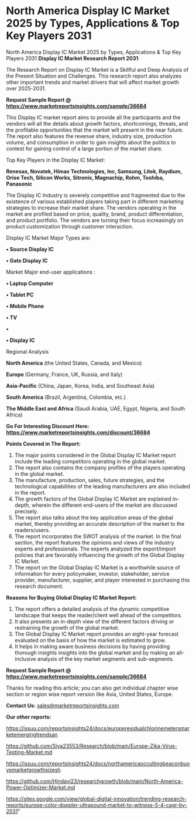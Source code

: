 # North America Display IC Market 2025 by Types, Applications & Top Key Players 2031
North America Display IC Market 2025 by Types, Applications & Top Key Players 2031
<strong>Display IC Market Research Report 2031</strong>

The Research Report on Display IC Market is a Skillful and Deep Analysis of the Present Situation and Challenges. This research report also analyzes other important trends and market drivers that will affect market growth over 2025-2031.

<strong>Request Sample Report @ <a href=https://www.marketreportsinsights.com/sample/36684>https://www.marketreportsinsights.com/sample/36684</a></strong>

This Display IC market report aims to provide all the participants and the vendors will all the details about growth factors, shortcomings, threats, and the profitable opportunities that the market will present in the near future. The report also features the revenue share, industry size, production volume, and consumption in order to gain insights about the politics to contest for gaining control of a large portion of the market share.

Top Key Players in the Display IC Market:

<strong>Renesas, Novatek, Himax Technologies, Inc, Samsung, Litek, Raydium, Orise Tech, Silicon Works, Sitronix, Magnachip, Rohm, Toshiba, Panasonic</strong>

The Display IC Industry is severely competitive and fragmented due to the existence of various established players taking part in different marketing strategies to increase their market share. The vendors operating in the market are profiled based on price, quality, brand, product differentiation, and product portfolio. The vendors are turning their focus increasingly on product customization through customer interaction.

Display IC Market Major Types are:

<strong>•  Source Display IC

•  Gate Display IC</strong>

Market Major end-user applications :

<strong>•  Laptop Computer

•  Tablet PC

•  Mobile Phone

•  TV

•  

•  Display IC</strong>

Regional Analysis

</u><strong><b>North America</b></strong> (the United States, Canada, and Mexico)

<strong><b>Europe </b></strong>(Germany, France, UK, Russia, and Italy)

<strong><b>Asia-Pacific</b></strong> (China, Japan, Korea, India, and Southeast Asia)

<strong><b>South America</b></strong> (Brazil, Argentina, Colombia, etc.)

<strong><b>The Middle East and Africa</b></strong> (Saudi Arabia, UAE, Egypt, Nigeria, and South Africa)

<strong>Go For Interesting Discount Here: <a href=https://www.marketreportsinsights.com/discount/36684>https://www.marketreportsinsights.com/discount/36684</a></strong>

<strong>Points Covered in The Report:</strong>
<ol>
  <li>The major points considered in the Global Display IC Market report include the leading competitors operating in the global market.</li>
  <li>The report also contains the company profiles of the players operating in the global market.</li>
  <li>The manufacture, production, sales, future strategies, and the technological capabilities of the leading manufacturers are also included in the report.</li>
  <li>The growth factors of the Global Display IC Market are explained in-depth, wherein the different end-users of the market are discussed precisely.</li>
  <li>The report also talks about the key application areas of the global market, thereby providing an accurate description of the market to the readers/users.</li>
  <li>The report incorporates the SWOT analysis of the market. In the final section, the report features the opinions and views of the industry experts and professionals. The experts analyzed the export/import policies that are favorably influencing the growth of the Global Display IC Market.</li>
  <li>The report on the Global Display IC Market is a worthwhile source of information for every policymaker, investor, stakeholder, service provider, manufacturer, supplier, and player interested in purchasing this research document.</li>
</ol>
<strong>Reasons for Buying Global Display IC Market Report:</strong>

<ol>
  <li>The report offers a detailed analysis of the dynamic competitive landscape that keeps the reader/client well ahead of the competitors.</li>
  <li>It also presents an in-depth view of the different factors driving or restraining the growth of the global market.</li>
  <li>The Global Display IC Market report provides an eight-year forecast evaluated on the basis of how the market is estimated to grow.</li>
  <li>It helps in making aware business decisions by having providing thorough insights insights into the global market and by making an all-inclusive analysis of the key market segments and sub-segments.</li>
</ol>
<strong>Request Sample Report @ <a href=https://www.marketreportsinsights.com/sample/36684>https://www.marketreportsinsights.com/sample/36684</a></strong>


Thanks for reading this article; you can also get individual chapter wise section or region wise report version like Asia, United States, Europe.

<strong>Contact Us:</strong>
sales@marketreportsinsights.com

<strong>Our other reports:</strong>

<a href=https://issuu.com/reportsinsights24/docs/europeresidualchlorinemetersmarketemergingtrendsan>https://issuu.com/reportsinsights24/docs/europeresidualchlorinemetersmarketemergingtrendsan</a>

<a href=https://github.com/Siya23553/Research/blob/main/Europe-Zika-Virus-Testing-Market.md>https://github.com/Siya23553/Research/blob/main/Europe-Zika-Virus-Testing-Market.md</a>

<a href=https://issuu.com/reportsinsights24/docs/northamericaoccultingbeaconbuoysmarketgrowthsizesh>https://issuu.com/reportsinsights24/docs/northamericaoccultingbeaconbuoysmarketgrowthsizesh</a>

<a href=https://github.com/Hindavi23/researchgrowth/blob/main/North-America-Power-Optimizer-Market.md>https://github.com/Hindavi23/researchgrowth/blob/main/North-America-Power-Optimizer-Market.md</a>

<a href=https://sites.google.com/view/global-digital-innovation/trending-research-reports/europe-color-doppler-ultrasound-market-to-witness-5-4-cagr-by-2031>https://sites.google.com/view/global-digital-innovation/trending-research-reports/europe-color-doppler-ultrasound-market-to-witness-5-4-cagr-by-2031</a>"
